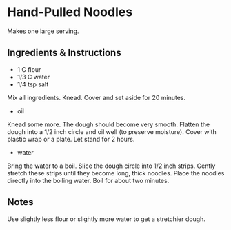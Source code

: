 # Hand-Pulled Noodles

Makes one large serving.

## Ingredients & Instructions

- 1 C flour
- 1/3 C water
- 1/4 tsp salt

Mix all ingredients.  Knead.  Cover and set aside for 20 minutes.

- oil

Knead some more.  The dough should become very smooth.  Flatten the dough into a
1/2 inch circle and oil well (to preserve moisture).  Cover with plastic wrap or
a plate.  Let stand for 2 hours.

- water

Bring the water to a boil.  Slice the dough circle into 1/2 inch strips.  Gently
stretch these strips  until they become long,  thick noodles.  Place the noodles
directly into the boiling water.  Boil for about two minutes.


## Notes

Use slightly less flour or slightly more water to get a stretchier dough.
